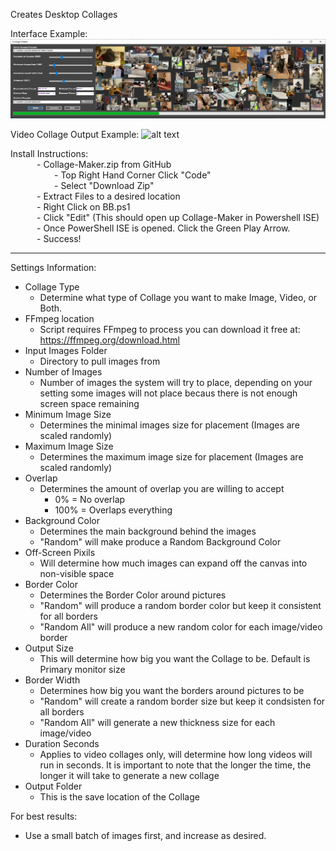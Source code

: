 Creates Desktop Collages 

Interface Example:
![alt text](https://github.com/Jukari2003/Collage-Maker/blob/main/Preview.png?raw=true)

Video Collage Output Example:
![alt text](https://github.com/Jukari2003/Collage-Maker/blob/main/Batman%20Preview.gif?raw=true)


Install Instructions:<br />
&emsp;&emsp;&emsp;- Collage-Maker.zip from GitHub<br />
&emsp;&emsp;&emsp;&emsp;&emsp;- Top Right Hand Corner Click "Code"<br />
&emsp;&emsp;&emsp;&emsp;&emsp;- Select "Download Zip"<br />
&emsp;&emsp;&emsp;- Extract Files to a desired location<br />
&emsp;&emsp;&emsp;- Right Click on BB.ps1<br />
&emsp;&emsp;&emsp;- Click "Edit"     (This should open up Collage-Maker in Powershell ISE)<br />
&emsp;&emsp;&emsp;- Once PowerShell ISE is opened. Click the Green Play Arrow.<br />
&emsp;&emsp;&emsp;- Success!<br />

--------------------------------------------------------------------------------------------------------------------------------
Settings Information:
- Collage Type
  - Determine what type of Collage you want to make Image, Video, or Both.
- FFmpeg location
  - Script requires FFmpeg to process you can download it free at: https://ffmpeg.org/download.html
- Input Images Folder
  - Directory to pull images from
- Number of Images 
  - Number of images the system will try to place, depending on your setting some images will not place becaus there is not enough screen space remaining
- Minimum Image Size
  - Determines the minimal images size for placement (Images are scaled randomly)
- Maximum Image Size
  - Determines the maximum image size for placement (Images are scaled randomly)
- Overlap
  - Determines the amount of overlap you are willing to accept 
    - 0% = No overlap
    - 100% = Overlaps everything
- Background Color
  - Determines the main background behind the images
  - "Random" will make produce a Random Background Color
- Off-Screen Pixils
  - Will determine how much images can expand off the canvas into non-visible space
- Border Color
  - Determines the Border Color around pictures
  - "Random" will produce a random border color but keep it consistent for all borders
  - "Random All" will produce a new random color for each image/video border
- Output Size
  - This will determine how big you want the Collage to be. Default is Primary monitor size
- Border Width
  - Determines how big you want the borders around pictures to be
  - "Random" will create a random border size but keep it condsisten for all borders
  - "Random All" will generate a new thickness size for each image/video 
- Duration Seconds
  - Applies to video collages only, will determine how long videos will run in seconds. It is important to note that the longer the time, the longer it will take to generate a new collage 
- Output Folder
  - This is the save location of the Collage

For best results:
  - Use a small batch of images first, and increase as desired.


